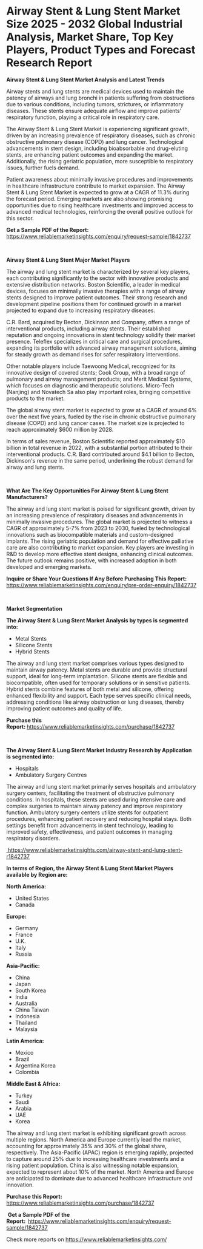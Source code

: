 <p><h1>Airway Stent & Lung Stent Market Size 2025 - 2032 Global Industrial Analysis, Market Share, Top Key Players, Product Types and Forecast Research Report</h1></p><p><strong>Airway Stent & Lung Stent Market Analysis and Latest Trends</strong></p>
<p><p>Airway stents and lung stents are medical devices used to maintain the patency of airways and lung bronchi in patients suffering from obstructions due to various conditions, including tumors, strictures, or inflammatory diseases. These stents ensure adequate airflow and improve patients' respiratory function, playing a critical role in respiratory care.</p><p>The Airway Stent & Lung Stent Market is experiencing significant growth, driven by an increasing prevalence of respiratory diseases, such as chronic obstructive pulmonary disease (COPD) and lung cancer. Technological advancements in stent design, including bioabsorbable and drug-eluting stents, are enhancing patient outcomes and expanding the market. Additionally, the rising geriatric population, more susceptible to respiratory issues, further fuels demand.</p><p>Patient awareness about minimally invasive procedures and improvements in healthcare infrastructure contribute to market expansion. The Airway Stent & Lung Stent Market is expected to grow at a CAGR of 11.3% during the forecast period. Emerging markets are also showing promising opportunities due to rising healthcare investments and improved access to advanced medical technologies, reinforcing the overall positive outlook for this sector.</p></p>
<p><strong>Get a Sample PDF of the Report:&nbsp;</strong> <a href="https://www.reliablemarketinsights.com/enquiry/request-sample/1842737?utm_campaign=3258&utm_medium=2&utm_source=Github&utm_content=ia&utm_term=26032025&utm_id=airway-stent-lung-stent">https://www.reliablemarketinsights.com/enquiry/request-sample/1842737</a></p>
<p>&nbsp;</p>
<p><strong>Airway Stent & Lung Stent Major Market Players</strong></p>
<p><p>The airway and lung stent market is characterized by several key players, each contributing significantly to the sector with innovative products and extensive distribution networks. Boston Scientific, a leader in medical devices, focuses on minimally invasive therapies with a range of airway stents designed to improve patient outcomes. Their strong research and development pipeline positions them for continued growth in a market projected to expand due to increasing respiratory diseases.</p><p>C.R. Bard, acquired by Becton, Dickinson and Company, offers a range of interventional products, including airway stents. Their established reputation and ongoing innovations in stent technology solidify their market presence. Teleflex specializes in critical care and surgical procedures, expanding its portfolio with advanced airway management solutions, aiming for steady growth as demand rises for safer respiratory interventions.</p><p>Other notable players include Taewoong Medical, recognized for its innovative design of covered stents; Cook Group, with a broad range of pulmonary and airway management products; and Merit Medical Systems, which focuses on diagnostic and therapeutic solutions. Micro-Tech (Nanjing) and Novatech Sa also play important roles, bringing competitive products to the market.</p><p>The global airway stent market is expected to grow at a CAGR of around 6% over the next five years, fueled by the rise in chronic obstructive pulmonary disease (COPD) and lung cancer cases. The market size is projected to reach approximately $600 million by 2028.</p><p>In terms of sales revenue, Boston Scientific reported approximately $10 billion in total revenue in 2022, with a substantial portion attributed to their interventional products. C.R. Bard contributed around $4.1 billion to Becton, Dickinson's revenue in the same period, underlining the robust demand for airway and lung stents.</p></p>
<p>&nbsp;</p>
<p><strong>What Are The Key Opportunities For Airway Stent & Lung Stent Manufacturers?</strong></p>
<p><p>The airway and lung stent market is poised for significant growth, driven by an increasing prevalence of respiratory diseases and advancements in minimally invasive procedures. The global market is projected to witness a CAGR of approximately 5-7% from 2023 to 2030, fueled by technological innovations such as biocompatible materials and custom-designed implants. The rising geriatric population and demand for effective palliative care are also contributing to market expansion. Key players are investing in R&D to develop more effective stent designs, enhancing clinical outcomes. The future outlook remains positive, with increased adoption in both developed and emerging markets.</p></p>
<p><strong>Inquire or Share Your Questions If Any Before Purchasing This Report:</strong> <a href="https://www.reliablemarketinsights.com/enquiry/pre-order-enquiry/1842737?utm_campaign=3258&utm_medium=2&utm_source=Github&utm_content=ia&utm_term=26032025&utm_id=airway-stent-lung-stent">https://www.reliablemarketinsights.com/enquiry/pre-order-enquiry/1842737</a></p>
<p>&nbsp;</p>
<p><strong>Market Segmentation</strong></p>
<p><strong>The Airway Stent & Lung Stent Market Analysis by types is segmented into:</strong></p>
<p><ul><li>Metal Stents</li><li>Silicone Stents</li><li>Hybrid Stents</li></ul></p>
<p><p>The airway and lung stent market comprises various types designed to maintain airway patency. Metal stents are durable and provide structural support, ideal for long-term implantation. Silicone stents are flexible and biocompatible, often used for temporary solutions or in sensitive patients. Hybrid stents combine features of both metal and silicone, offering enhanced flexibility and support. Each type serves specific clinical needs, addressing conditions like airway obstruction or lung diseases, thereby improving patient outcomes and quality of life.</p></p>
<p><strong>Purchase this Report:&nbsp;</strong><a href="https://www.reliablemarketinsights.com/purchase/1842737?utm_campaign=3258&utm_medium=2&utm_source=Github&utm_content=ia&utm_term=26032025&utm_id=airway-stent-lung-stent">https://www.reliablemarketinsights.com/purchase/1842737</a></p>
<p>&nbsp;</p>
<p><strong>The Airway Stent & Lung Stent Market Industry Research by Application is segmented into:</strong></p>
<p><ul><li>Hospitals</li><li>Ambulatory Surgery Centres</li></ul></p>
<p><p>The airway and lung stent market primarily serves hospitals and ambulatory surgery centers, facilitating the treatment of obstructive pulmonary conditions. In hospitals, these stents are used during intensive care and complex surgeries to maintain airway patency and improve respiratory function. Ambulatory surgery centers utilize stents for outpatient procedures, enhancing patient recovery and reducing hospital stays. Both settings benefit from advancements in stent technology, leading to improved safety, effectiveness, and patient outcomes in managing respiratory disorders.</p></p>
<p><a href="https://www.reliablemarketinsights.com/airway-stent-and-lung-stent-r1842737?utm_campaign=3258&utm_medium=2&utm_source=Github&utm_content=ia&utm_term=26032025&utm_id=airway-stent-lung-stent">&nbsp;https://www.reliablemarketinsights.com/airway-stent-and-lung-stent-r1842737</a></p>
<p><strong>In terms of Region, the Airway Stent & Lung Stent Market Players available by Region are:</strong></p>
<p>
    <p> <strong> North America: </strong>
        <ul>
            <li>United States</li>
            <li>Canada</li>
        </ul>
        </p> 
    <p> <strong> Europe: </strong>
        <ul>
            <li>Germany</li>
            <li>France</li>
            <li>U.K.</li>
            <li>Italy</li>
            <li>Russia</li>
        </ul>
        </p> 
    <p> <strong> Asia-Pacific: </strong>
        <ul>
            <li>China</li>
            <li>Japan</li>
            <li>South Korea</li>
            <li>India</li>
            <li>Australia</li>
            <li>China Taiwan</li>
            <li>Indonesia</li>
            <li>Thailand</li>
            <li>Malaysia</li>
        </ul>
        </p> 
    <p> <strong> Latin America: </strong>
        <ul>
            <li>Mexico</li>
            <li>Brazil</li>
            <li>Argentina Korea</li>
            <li>Colombia</li>
        </ul>
        </p> 
    <p> <strong> Middle East & Africa: </strong>
        <ul>
            <li>Turkey</li>
            <li>Saudi</li>
            <li>Arabia</li>
            <li>UAE</li>
            <li>Korea</li>
        </ul>
    </p>
    </p>
<p><p>The airway and lung stent market is exhibiting significant growth across multiple regions. North America and Europe currently lead the market, accounting for approximately 35% and 30% of the global share, respectively. The Asia-Pacific (APAC) region is emerging rapidly, projected to capture around 25% due to increasing healthcare investments and a rising patient population. China is also witnessing notable expansion, expected to represent about 10% of the market. North America and Europe are anticipated to dominate due to advanced healthcare infrastructure and innovation.</p></p>
<p><strong>Purchase this Report: </strong><a href="https://www.reliablemarketinsights.com/purchase/1842737?utm_campaign=3258&utm_medium=2&utm_source=Github&utm_content=ia&utm_term=26032025&utm_id=airway-stent-lung-stent">https://www.reliablemarketinsights.com/purchase/1842737</a></p>
<p>&nbsp;<strong>Get a Sample PDF of the Report:&nbsp;&nbsp;</strong><a href="https://www.reliablemarketinsights.com/enquiry/request-sample/1842737?utm_campaign=3258&utm_medium=2&utm_source=Github&utm_content=ia&utm_term=26032025&utm_id=airway-stent-lung-stent">https://www.reliablemarketinsights.com/enquiry/request-sample/1842737</a></p>
<p><strong></strong></p>
<p>Check more reports on <a href="https://www.reliablemarketinsights.com/?utm_campaign=3258&utm_medium=2&utm_source=Github&utm_content=ia&utm_term=26032025&utm_id=airway-stent-lung-stent">https://www.reliablemarketinsights.com/</a></p>